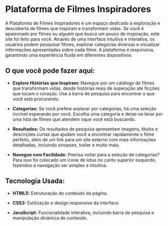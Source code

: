 # Plataforma de Filmes Inspiradores

A Plataforma de Filmes Inspiradores é um espaço dedicado à exploração e descoberta de filmes que inspiram e transformam vidas. Se você é apaixonado por filmes ou alguém que busca um pouco de inspiração, este site foi feito para você. Através de uma interface intuitiva e interativa, os usuários podem pesquisar filmes, explorar categorias diversas e visualizar informações apresentadas sobre cada filme. A plataforma é responsiva, garantindo uma experiência fluida em diferentes dispositivos.

## O que você pode fazer aqui:

- **Explore Histórias que Inspiram:** Navegue por um catálogo de filmes que transformam vidas, desde histórias reais de superação até ficções que tocam o coração. Use a barra de pesquisa para encontrar o que você está procurando.

- **Categorias:** Se você prefere explorar por categorias, há uma seleção incrível esperando por você. Escolha uma categoria e deixe-se levar por uma lista de filmes que atendem oque você está buscando.

- **Resultados:** Os resultados de pesquisa apresentam imagens, títulos e descrições curtas que ajudam você a encontrar rapidamente o filme perfeito, além de um link para um site externo com mais informações detalhadas, incluindo sinopses, trailer e muito mais.

- **Navegue com Facilidade:** Precisa voltar para a seleção de categorias? Para isso foi colocado um ícone de lotus no canto superior esquerdo, fazendoo a navegação ser simples e intuitiva.

## Tecnologia Usada:

- **HTML5:** Estruturação do conteúdo da página.

- **CSS3:** Estilização e design responsivo da interface.

- **JavaScript:** Funcionalidade interativa, incluindo barra de pesquisa e manipulação dinâmica de conteúdo.

